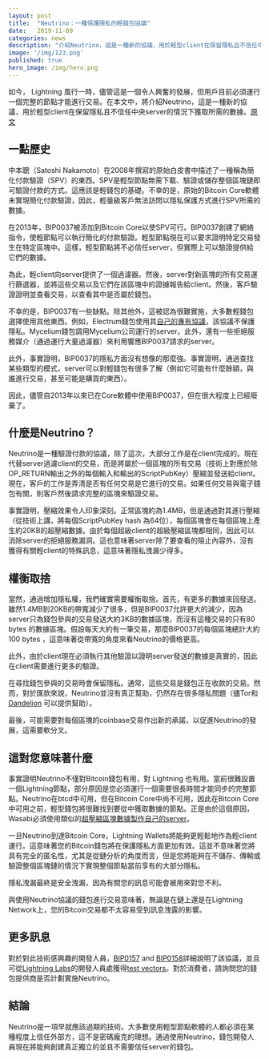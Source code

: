 ```yaml
---
layout: post
title:  "Neutrino：一種保護隱私的輕錢包協議"
date:   2019-11-09
categories: news
description: "介紹Neutrino，這是一種新的協議，用於輕型client在保留隱私且不信任中央server的情況下獲取所需的數據。"
image: '/img/123.png'
published: true
hero_image: /img/hero.png
---
```


如今， Lightning 風行一時，儘管這是一個令人興奮的發展，但用戶目前必須運行一個完整的節點才能進行交易。在本文中，將介紹Neutrino，這是一種新的協議，用於輕型client在保留隱私且不信任中央server的情況下獲取所需的數據。[原文](https://bitcoinmagazine.com/articles/neutrino-privacy-preserving-light-wallet-protocol)

## 一點歷史
中本聰（Satoshi Nakamoto）在2008年撰寫的原始白皮書中描述了一種稱為簡化付款驗證（SPV）的東西。SPV是輕型節點無需下載、驗證或儲存整個區塊鏈即可驗證付款的方式。這應該是輕錢包的基礎。不幸的是，原始的Bitcoin Core軟體未實現簡化付款驗證，因此，輕量級客戶無法訪問以隱私保護方式進行SPV所需的數據。

在2013年，BIP0037被添加到Bitcoin Core以使SPV可行。BIP0037創建了網絡指令，使輕節點可以執行簡化的付款驗證。輕型節點現在可以要求證明特定交易發生在特定區塊中。這樣，輕型節點將不必信任server，但實際上可以驗證提供給它們的數據。

為此，輕client向server提供了一個過濾器。然後，server對新區塊的所有交易運行篩選器，並將這些交易以及它們在該區塊中的證據報告給client。然後，客戶驗證證明並查看交易，以查看其中是否屬於錢包。

不幸的是，BIP0037有一些缺點。除其他外，這被認為很難實施，大多數輕錢包選擇使用其他東西。例如，Electrum錢包使用其[自己的專有協議](http://docs.electrum.org/en/latest/protocol.html)，該協議不保護隱私。Mycelium錢包調用Mycelium公司運行的server。此外，還有一些拒絕服務媒介（通過運行大量過濾器）來利用響應BIP0037請求的server。

此外，事實證明，BIP0037的隱私方面沒有想像的那麼強。事實證明，通過查找某些類型的模式，server可以對輕錢包有很多了解（例如它可能有什麼餘額，與誰進行交易，甚至可能是購買的東西）。

因此，儘管自2013年以來已在Core軟體中使用BIP0037，但在很大程度上已經廢棄了。

## 什麼是Neutrino？
Neutrino是一種驗證付款的協議，除了這次，大部分工作是在client完成的。現在代替server過濾client的交易，而是將屬於一個區塊的所有交易（技術上對應於除OP_RETURN輸出之外的每個輸入和輸出的ScriptPubKey）壓縮並發送給client。現在，客戶的工作是弄清是否有任何交易是它進行的交易。如果任何交易與電子錢包有關，則客戶然後請求完整的區塊來驗證交易。

事實證明，壓縮效果令人印象深刻。正常區塊約為1.4MB，但是通過對其進行壓縮（從技術上講，將每個ScriptPubKey hash 為64位），每個區塊會在每個區塊上產生約20KB的超壓縮數據。由於每個超級client的超級壓縮區塊都相同，因此可以消除server的拒絕服務漏洞。這也意味著server除了要查看的阻止內容外，沒有獲得有關輕client的特殊訊息，這意味著隱私洩漏少得多。

## 權衡取捨
當然，通過增加隱私權，我們確實需要權衡取捨。首先，有更多的數據來回發送。雖然1.4MB到20KB的帶寬減少了很多，但是BIP0037允許更大的減少，因為server只為錢包參與的交易發送大約3KB的數據區塊，而沒有這種交易的只有80 bytes 的數據區塊。假設每天大約有一筆交易，那麼BIP0037的每個區塊總計大約100 bytes ，這意味著從帶寬的角度來看Neutrino的價格更高。

此外，由於client現在必須執行其他驗證以證明server發送的數據是真實的，因此在client需要進行更多的驗證。

在尋找錢包參與的交易時會保留隱私。通常，這些交易是錢包正在收款的交易。然而，對於匯款來說，Neutrino並沒有真正幫助，仍然存在很多隱私問題（儘Tor和[Dandelion](https://github.com/bitcoin/bips/blob/master/bip-0156.mediawiki) 可以提供幫助）。

最後，可能需要對每個區塊的coinbase交易作出新的承諾，以促進Neutrino的發展，這需要軟分叉。

## 這對您意味著什麼
事實證明Neutrino不僅對Bitcoin錢包有用，對 Lightning 也有用。當前很難設置一個Lightning節點，部分原因是您必須運行一個需要很長時間才能同步的完整節點。Neutrino在btcd中可用，但在Bitcoin Core中尚不可用，因此在Bitcoin Core中可用之前，輕型錢包將很難找到要從中獲取數據的節點。正是由於這個原因，Wasabi必須使用類似的[超壓縮區塊數據製作自己的server](https://medium.com/@nopara73/wasabi-privacy-focused-bitcoin-wallet-for-desktop-3962d567045a)。

一旦Neutrino到達Bitcoin Core，Lightning Wallets將能夠更輕鬆地作為輕client運行。這意味著您的Bitcoin錢包將在保護隱私方面更加有效。這並不意味著您將具有完全的匿名性，尤其是從鏈分析的角度而言，但是您將能夠在不儲存、傳輸或驗證整個區塊鏈的情況下實現整個節點當前享有的大部分隱私。

隱私洩漏最終是安全洩漏，因為有關您的訊息可能會被用來對您不利。

與使用Neutrino協議的錢包進行交易意味著，無論是在鏈上還是在Lightning Network上，您的Bitcoin交易都不太容易受到訊息洩露的影響。

## 更多訊息
對於對此技術感興趣的開發人員，[BIP0157](https://github.com/bitcoin/bips/blob/master/bip-0157.mediawiki) and [BIP0158](https://github.com/bitcoin/bips/blob/master/bip-0158.mediawiki)詳細說明了該協議，並且可從[Lightning Labs](https://lightning.engineering/)的開發人員處獲得[test vectors](https://github.com/bitcoin/bips/blob/master/bip-0158/testnet-19.json)。對於消費者，請詢問您的錢包提供商是否計劃實施Neutrino。

## 結論
Neutrino是一項早就應該過期的技術。大多數使用輕型節點軟體的人都必須在某種程度上信任外部方，這不是密碼龐克的理想。通過使用Neutrino，錢包開發人員現在將能夠創建真正獨立的並且不需要信任server的錢包。